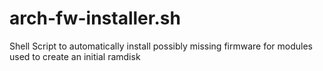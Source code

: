 # arch-fw-installer.sh
Shell Script to automatically install possibly missing firmware for modules used to create an initial ramdisk
